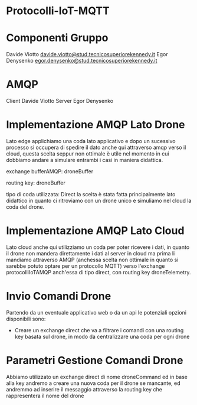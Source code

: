 # Protocolli-IoT-MQTT
# Componenti Gruppo
Davide Viotto davide.viotto@stud.tecnicosuperiorekennedy.it
Egor Denysenko egor.denysenko@stud.tecnicosuperiorekennedy.it
# AMQP 
Client Davide Viotto 
Server Egor Denysenko

# Implementazione AMQP Lato Drone
Lato edge applichiamo una coda lato applicativo e dopo un sucessivo processo 
si occupera di spedire il dato anche qui attraverso amqp verso il cloud, questa
scelta seppur non ottimale è utile nel momento in cui dobbiamo andare a simulare 
entrambi i casi in maniera didattica.

exchange bufferAMQP: droneBuffer

routing key: droneBuffer

tipo di coda utilizzata: Direct 
la scelta è stata fatta principalmente lato didattico in quanto ci ritroviamo con un drone unico 
e simuliamo nel cloud la coda del drone.

# Implementazione AMQP Lato Cloud 
Lato cloud anche qui utilizziamo un coda per poter ricevere i dati, in quanto il drone non mandera 
direttamente i dati al server in cloud ma prima li mandiamo attraverso AMQP (anchessa scelta non ottimale 
in quanto si sarebbe potuto optare per un protocollo MQTT) verso l'exchange protocolliIoTAMQP anch'essa di 
tipo direct, con routing key droneTelemetry.

# Invio Comandi Drone
Partendo da un eventuale applicativo web o da un api le potenziali opzioni disponibili sono:
- Creare un exchange direct che va a filtrare i comandi con una routing key basata sul drone, in modo da centralizzare una coda per ogni drone

# Parametri Gestione Comandi Drone
Abbiamo utilizzato un exchange direct di nome droneCommand ed in base alla key andremo a creare una nuova coda per il drone se mancante, 
ed andremmo ad inserire il messaggio attraverso la routing key che rappresentera il nome del drone